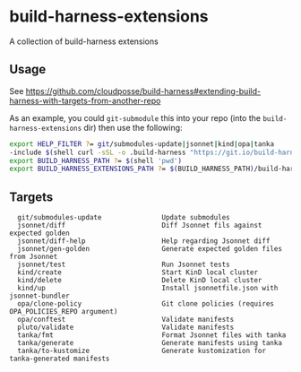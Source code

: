 # build-harness-extensions

A collection of build-harness extensions

## Usage

See https://github.com/cloudposse/build-harness#extending-build-harness-with-targets-from-another-repo


As an example, you could `git-submodule` this into your repo (into the `build-harness-extensions` dir) then use the following:

```sh
export HELP_FILTER ?= git/submodules-update|jsonnet|kind|opa|tanka
-include $(shell curl -sSL -o .build-harness "https://git.io/build-harness"; echo .build-harness)
export BUILD_HARNESS_PATH ?= $(shell 'pwd')
export BUILD_HARNESS_EXTENSIONS_PATH ?= $(BUILD_HARNESS_PATH)/build-harness-extensions
```

## Targets

```
  git/submodules-update               Update submodules
  jsonnet/diff                        Diff Jsonnet fils against expected golden 
  jsonnet/diff-help                   Help regarding Jsonnet diff
  jsonnet/gen-golden                  Generate expected golden files from Jsonnet
  jsonnet/test                        Run Jsonnet tests
  kind/create                         Start KinD local cluster
  kind/delete                         Delete KinD local cluster
  kind/up                             Install jsonnetfile.json with jsonnet-bundler
  opa/clone-policy                    Git clone policies (requires OPA_POLICIES_REPO argument)
  opa/conftest                        Validate manifests
  pluto/validate                      Validate manifests
  tanka/fmt                           Format Jsonnet files with tanka
  tanka/generate                      Generate manifests using tanka
  tanka/to-kustomize                  Generate kustomization for tanka-generated manifests
  ```